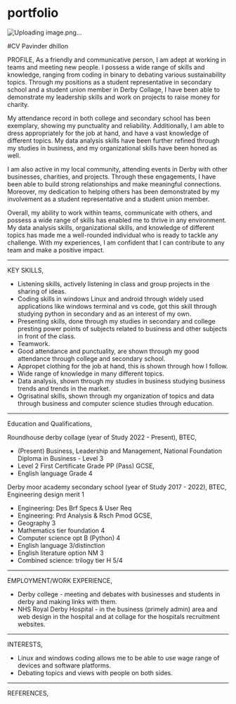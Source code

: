 # portfolio
![Uploading image.png…]()

#CV
Pavinder dhillon


PROFILE,
As a friendly and communicative person, I am adept at working in teams and meeting new people. I possess a wide range of skills and knowledge, ranging from coding in binary to debating various sustainability topics. Through my positions as a student representative in secondary school and a student union member in Derby Collage, I have been able to demonstrate my leadership skills and work on projects to raise money for charity.

My attendance record in both college and secondary school has been exemplary, showing my punctuality and reliability. Additionally, I am able to dress appropriately for the job at hand, and have a vast knowledge of different topics. My data analysis skills have been further refined through my studies in business, and my organizational skills have been honed as well.

I am also active in my local community, attending events in Derby with other businesses, charities, and projects. Through these engagements, I have been able to build strong relationships and make meaningful connections. Moreover, my dedication to helping others has been demonstrated by my involvement as a student representative and a student union member.

Overall, my ability to work within teams, communicate with others, and possess a wide range of skills has enabled me to thrive in any environment. My data analysis skills, organizational skills, and knowledge of different topics has made me a well-rounded individual who is ready to tackle any challenge. With my experiences, I am confident that I can contribute to any team and make a positive impact.

----------------------------------------------------------------------------------------------------

KEY SKILLS,
- Listening skills, actively listening in class and group projects in the sharing of ideas.
- Coding skills in windows Linux and android through widely used applications like windows terminal and vs code, got this skill through studying python in secondary and as an interest of my own.
- Presenting skills, done through my studies in secondary and college presting power points of subjects related to business and other subjects in front of the class.
- Teamwork.
- Good attendance and punctuality, are shown through my good attendance through college and secondary school.
- Appropet clothing for the job at hand, this is shown through how I follow.
- Wide range of knowledge in many different topics. 
- Data analysis, shown through my studies in business studying business trends and trends in the market.
- Ogrisatinal skills, shown through my organization of topics and data through business and computer science studies through education.

------------------------------------------------------------------------

Education and Qualifications,

Roundhouse derby collage (year of Study 2022 - Present),
BTEC,
- (Present) Business, Leadership and Management, National Foundation Diploma in Business - Level 3
- Level 2 First Certificate Grade PP (Pass)
GCSE,
- English language Grade 4

Derby moor academy secondary school (year of Study 2017 - 2022),
BTEC,
Engineering design merit 1
- Engineering: Des Brf Specs & User Req
- Engineering: Prd Analysis & Rsch Pmod
GCSE,
- Geography 3
- Mathematics tier foundation 4
- Computer science opt B (Python) 4
- English language 3/distinction
- English literature option NM 3
- Combined science: trilogy tier H 5/4

------------------------------------------------------------------------

EMPLOYMENT/WORK EXPERIENCE,
- Derby college - meeting and debates with businesses and students in derby and making links with them.
- NHS Royal Derby Hospital - in the business (primely admin) area and web design in the hospital and at collage for the hospitals recruitment websites.

------------------------------------------------------------------------

INTERESTS,
- Linux and windows coding allows me to be able to use wage range of devices and software platforms.
- Debating topics and views with people on both sides.

------------------------------------------------------------------------

REFERENCES,
